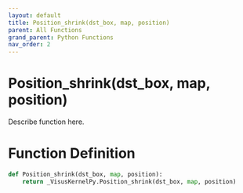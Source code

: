 ```yaml
---
layout: default
title: Position_shrink(dst_box, map, position)
parent: All Functions
grand_parent: Python Functions
nav_order: 2
---
```


# Position_shrink(dst_box, map, position)

Describe function here.

# Function Definition

```python
def Position_shrink(dst_box, map, position):
    return _VisusKernelPy.Position_shrink(dst_box, map, position)
```